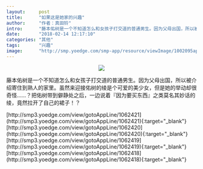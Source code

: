 ```yaml
---
layout:     post
title:      "如果这是她家的兴趣"
author:     "作者：真田铃"
intro:      "藤本佑树是一个不知道怎么和女孩子打交道的普通男生。因为父母出国，所以被介绍寄住到熟人的家里。虽然来迎接佑树的绫是个可爱的美少女，但是她的举动却很奇怪……？把佑树带到僻静处之后，一边说着『因为要买东西』之类莫名其妙话的绫，竟然拉开了自己的裙子！？"
date:       "2018-02-14 12:17:10"
categories: "其他"
tags:       "兴趣"
image:      "http://smp.yoedge.com/smp-app/resource/viewImage/1002095appline.png"
---
```

<div style="text-align: center">
<p><img src="http://smp.yoedge.com/smp-app/resource/viewImage/1002095appline.png"/></p>
</div>
<p class="post-meta">
<span>藤本佑树是一个不知道怎么和女孩子打交道的普通男生。因为父母出国，所以被介绍寄住到熟人的家里。虽然来迎接佑树的绫是个可爱的美少女，但是她的举动却很奇怪……？把佑树带到僻静处之后，一边说着『因为要买东西』之类莫名其妙话的绫，竟然拉开了自己的裙子！？</span>
</p>
[http://smp3.yoedge.com/view/gotoAppLine/1062421](http://smp3.yoedge.com/view/gotoAppLine/1062421){:target="_blank"}
[http://smp3.yoedge.com/view/gotoAppLine/1062420](http://smp3.yoedge.com/view/gotoAppLine/1062420){:target="_blank"}
[http://smp3.yoedge.com/view/gotoAppLine/1062419](http://smp3.yoedge.com/view/gotoAppLine/1062419){:target="_blank"}
[http://smp3.yoedge.com/view/gotoAppLine/1062418](http://smp3.yoedge.com/view/gotoAppLine/1062418){:target="_blank"}



